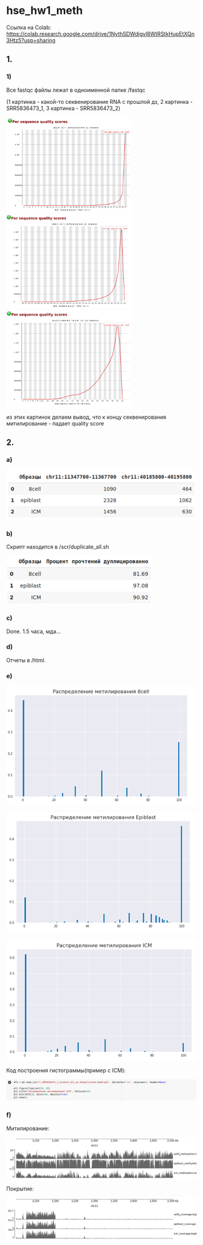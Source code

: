 # hse_hw1_meth

Ссылка на Colab: https://colab.research.google.com/drive/1NythSDWdjgvl8WtRStkHupEtXQn3Htz5?usp=sharing

## 1.

### 1)
Все fastqc файлы лежат в одноименной папке /fastqc

(1 картинка - какой-то секвенирование RNA с прошлой дз, 2 картинка - SRR5836473_1, 3 картинка - SRR5836473_2)

<p float="left">
  <img src="/fig/RNA1.png " width="330" />
  <img src="/fig/myth1_1.png" width="330" />
  <img src="/fig/myth1_2.png" width="330" />
</p>

из этих картинок делаем вывод, что к концу секвенирования митилирование - падает quality score

### 


## 2.
### a)

![alt](./fig/task1.png)

### b)

Скрипт находится в /scr/duplicate_all.sh

![alt](./fig/task2.png)
### c)

Done. 1.5 часа, мда...

### d)
Отчеты в /html.

### e)

![alt](./fig/dist_8cell.png)

![alt](./fig/dist_epi.png)

![alt](./fig/dist_icm.png)

Код построения гистограммы(пример c ICM):

![alt](./fig/example.png)

### f)
Митилирование:

![alt](./fig/myth.png)

Покрытие:

![alt](./fig/cov.png)
